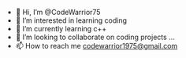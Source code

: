 - 👋 Hi, I’m @CodeWarrior75
- 👀 I’m interested in learning coding 
- 🌱 I’m currently learning c++ 
- 💞️ I’m looking to collaborate on coding projects ...
- 📫 How to reach me codewarrior1975@gmail.com

<!---
CodeWarrior75/CodeWarrior75 is a ✨ special ✨ repository because its `README.md` (this file) appears on your GitHub profile.
You can click the Preview link to take a look at your changes.
--->
